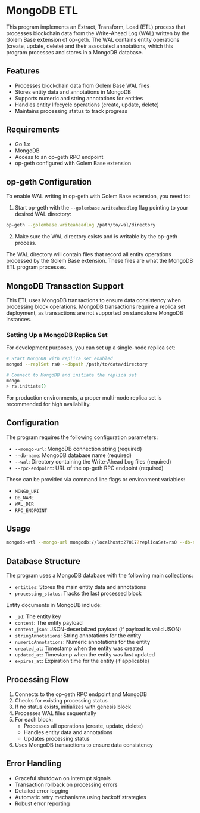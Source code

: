 # MongoDB ETL

This program implements an Extract, Transform, Load (ETL) process that processes blockchain data from the Write-Ahead Log (WAL) written by the Golem Base extension of op-geth. The WAL contains entity operations (create, update, delete) and their associated annotations, which this program processes and stores in a MongoDB database.

## Features

- Processes blockchain data from Golem Base WAL files
- Stores entity data and annotations in MongoDB
- Supports numeric and string annotations for entities
- Handles entity lifecycle operations (create, update, delete)
- Maintains processing status to track progress

## Requirements

- Go 1.x
- MongoDB
- Access to an op-geth RPC endpoint
- op-geth configured with Golem Base extension

## op-geth Configuration

To enable WAL writing in op-geth with Golem Base extension, you need to:

1. Start op-geth with the `--golembase.writeaheadlog` flag pointing to your desired WAL directory:
```bash
op-geth --golembase.writeaheadlog /path/to/wal/directory
```

2. Make sure the WAL directory exists and is writable by the op-geth process.

The WAL directory will contain files that record all entity operations processed by the Golem Base extension. These files are what the MongoDB ETL program processes.

## MongoDB Transaction Support

This ETL uses MongoDB transactions to ensure data consistency when processing block operations. MongoDB transactions require a replica set deployment, as transactions are not supported on standalone MongoDB instances.

### Setting Up a MongoDB Replica Set

For development purposes, you can set up a single-node replica set:

```bash
# Start MongoDB with replica set enabled
mongod --replSet rs0 --dbpath /path/to/data/directory

# Connect to MongoDB and initiate the replica set
mongo
> rs.initiate()
```

For production environments, a proper multi-node replica set is recommended for high availability.

## Configuration

The program requires the following configuration parameters:

- `--mongo-url`: MongoDB connection string (required)
- `--db-name`: MongoDB database name (required)
- `--wal`: Directory containing the Write-Ahead Log files (required)
- `--rpc-endpoint`: URL of the op-geth RPC endpoint (required)

These can be provided via command line flags or environment variables:
- `MONGO_URI`
- `DB_NAME`
- `WAL_DIR`
- `RPC_ENDPOINT`

## Usage

```bash
mongodb-etl --mongo-url mongodb://localhost:27017?replicaSet=rs0 --db-name golembase --wal ./wal --rpc-endpoint http://localhost:8545
```

## Database Structure

The program uses a MongoDB database with the following main collections:

- `entities`: Stores the main entity data and annotations
- `processing_status`: Tracks the last processed block

Entity documents in MongoDB include:
- `_id`: The entity key
- `content`: The entity payload
- `content_json`: JSON-deserialized payload (if payload is valid JSON)
- `stringAnnotations`: String annotations for the entity
- `numericAnnotations`: Numeric annotations for the entity
- `created_at`: Timestamp when the entity was created
- `updated_at`: Timestamp when the entity was last updated
- `expires_at`: Expiration time for the entity (if applicable)

## Processing Flow

1. Connects to the op-geth RPC endpoint and MongoDB
2. Checks for existing processing status
3. If no status exists, initializes with genesis block
4. Processes WAL files sequentially
5. For each block:
   - Processes all operations (create, update, delete)
   - Handles entity data and annotations
   - Updates processing status
6. Uses MongoDB transactions to ensure data consistency

## Error Handling

- Graceful shutdown on interrupt signals
- Transaction rollback on processing errors
- Detailed error logging
- Automatic retry mechanisms using backoff strategies
- Robust error reporting 